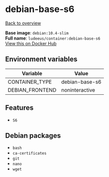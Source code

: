# debian-base-s6

[Back to overview](../index.md)

**Base image**: `debian:10.4-slim`  
**Full name**: `ludeeus/container:debian-base-s6`  
[View this on Docker Hub](https://hub.docker.com/r/ludeeus/container/tags?page=1&name=debian-base-s6)

## Environment variables

Variable | Value 
-- | --
CONTAINER_TYPE | debian-base-s6
DEBIAN_FRONTEND | noninteractive

## Features

- `S6`

## Debian packages

- `bash`
- `ca-certificates`
- `git`
- `nano`
- `wget`
